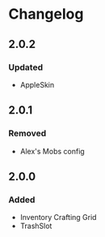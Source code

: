 # Changelog

## 2.0.2
### Updated
- AppleSkin

## 2.0.1
### Removed
- Alex's Mobs config

## 2.0.0
### Added
- Inventory Crafting Grid
- TrashSlot